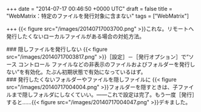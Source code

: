 
+++
date = "2014-07-17 00:46:50 +0000 UTC"
draft = false
title = "WebMatrix：特定のファイルを発行対象に含まない"
tags = ["WebMatrix"]

+++
{{< figure src="/images/20140717003700.png"  >}}これな。リモートへ発行したくないローカルファイルがある場合の対処方法。

<div class="section">
    ### 隠しファイルを発行しない
    {{< figure src="/images/20140717003817.png"  >}}［設定］－［発行オプション］で“ソース コントロール ファイルなどの非表示のファイルおよびフォルダーを発行しない”を有効化。たぶん初期状態で有効になっているはず。

</div>
<div class="section">
    ### 発行したくないフォルダーやファイルを隠しファイルに
    {{< figure src="/images/20140717004004.png"  >}}フォルダーを隠すときは、子ファイルまで隠しフォルダにしなくていい。――これで設定は完了。もう一度［発行］すると……{{< figure src="/images/20140717004047.png"  >}}デキました。

</div>


